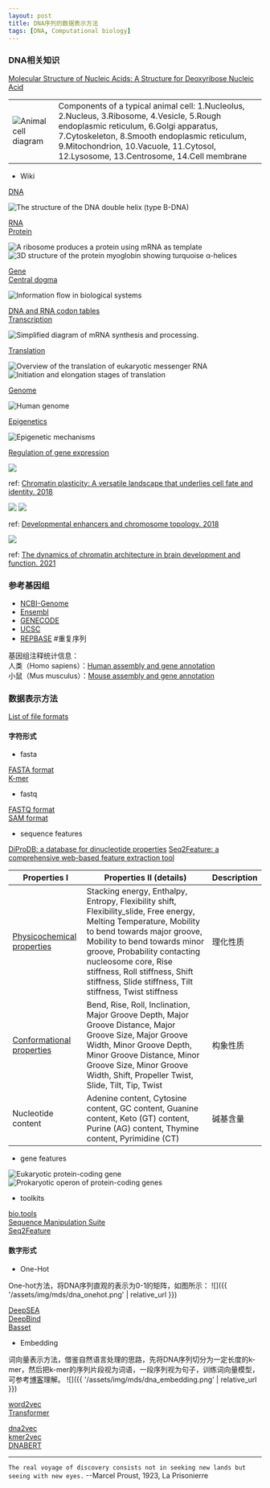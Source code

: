 ```yaml
---
layout: post
title: DNA序列的数据表示方法
tags: [DNA, Computational biology]
---
```


### DNA相关知识

[Molecular Structure of Nucleic Acids: A Structure for Deoxyribose Nucleic Acid](https://www.nature.com/articles/171737a0)

|||
|--|--|
|![Animal cell diagram](https://upload.wikimedia.org/wikipedia/commons/1/11/Animal_Cell.svg)|Components of a typical animal cell: 1.Nucleolus, 2.Nucleus, 3.Ribosome, 4.Vesicle, 5.Rough endoplasmic reticulum, 6.Golgi apparatus, 7.Cytoskeleton, 8.Smooth endoplasmic reticulum, 9.Mitochondrion, 10.Vacuole, 11.Cytosol, 12.Lysosome, 13.Centrosome, 14.Cell membrane|

- Wiki

[DNA](https://en.wikipedia.org/wiki/DNA)  

![The structure of the DNA double helix (type B-DNA)](https://upload.wikimedia.org/wikipedia/commons/4/4c/DNA_Structure%2BKey%2BLabelled.pn_NoBB.png)

[RNA](https://en.wikipedia.org/wiki/RNA)  
[Protein](https://en.wikipedia.org/wiki/Protein)  

![A ribosome produces a protein using mRNA as template](https://upload.wikimedia.org/wikipedia/commons/b/b1/Ribosome_mRNA_translation_en.svg)
![3D structure of the protein myoglobin showing turquoise α-helices](https://upload.wikimedia.org/wikipedia/commons/6/60/Myoglobin.png)

[Gene](https://en.wikipedia.org/wiki/Gene)  
[Central dogma](https://en.wikipedia.org/wiki/Central_dogma_of_molecular_biology)  

![Information flow in biological systems](https://upload.wikimedia.org/wikipedia/commons/d/dd/Extended_Central_Dogma_with_Enzymes.jpg)

[DNA and RNA codon tables](https://en.wikipedia.org/wiki/DNA_and_RNA_codon_tables)  
[Transcription](https://en.wikipedia.org/wiki/Transcription_(biology))  

![Simplified diagram of mRNA synthesis and processing.](https://upload.wikimedia.org/wikipedia/commons/9/9b/MRNA.svg)

[Translation](https://en.wikipedia.org/wiki/Translation_(biology))  

![Overview of the translation of eukaryotic messenger RNA](https://upload.wikimedia.org/wikipedia/commons/4/44/Protein_synthesis.svg)
![Initiation and elongation stages of translation](https://upload.wikimedia.org/wikipedia/commons/0/01/Translation_-_Initiation_%26_Elongation.svg)

[Genome](https://en.wikipedia.org/wiki/Genome)  

![Human genome](https://upload.wikimedia.org/wikipedia/commons/b/b1/Human_karyotype_with_bands_and_sub-bands.png)

[Epigenetics](https://en.wikipedia.org/wiki/Epigenetics)

![Epigenetic mechanisms](https://upload.wikimedia.org/wikipedia/commons/f/fc/Epigenetic_mechanisms.png)

[Regulation of gene expression](https://en.wikipedia.org/wiki/Regulation_of_gene_expression)

![](https://www.science.org/cms/10.1126/science.aat8950/asset/d0a49575-0040-4f9e-8dc3-eb03cbe80970/assets/graphic/361_1332_f1.jpeg)

ref: [Chromatin plasticity: A versatile landscape that underlies cell fate and identity. 2018](https://www.science.org/doi/10.1126/science.aat8950)

![](https://www.science.org/cms/10.1126/science.aau0320/asset/3253216a-aff0-4b6a-9d8d-423fae8ace76/assets/graphic/361_1341_f2.jpeg)
![](https://www.science.org/cms/10.1126/science.aau0320/asset/412087a1-de48-433f-bc76-9ca9b70b9a1b/assets/graphic/361_1341_f4.jpeg)

ref: [Developmental enhancers and chromosome topology. 2018](https://www.science.org/doi/10.1126/science.aau0320)

![](https://ars.els-cdn.com/content/image/1-s2.0-S0959437X20301726-gr1.jpg)

ref: [The dynamics of chromatin architecture in brain development and function. 2021](https://doi.org/10.1016/j.gde.2020.12.008)

### 参考基因组

- [NCBI-Genome](https://www.ncbi.nlm.nih.gov/data-hub/genome/)
- [Ensembl](https://asia.ensembl.org/index.html)
- [GENECODE](https://www.gencodegenes.org/)
- [UCSC](https://genome.ucsc.edu/)
- [REPBASE](https://www.girinst.org/)  #重复序列

基因组注释统计信息：  
人类（Homo sapiens）：[Human assembly and gene annotation](https://asia.ensembl.org/Homo_sapiens/Info/Annotation)  
小鼠（Mus musculus）：[Mouse assembly and gene annotation](https://asia.ensembl.org/Mus_musculus/Info/Annotation)

### 数据表示方法

[List of file formats](https://en.wikipedia.org/wiki/List_of_file_formats)

#### 字符形式

- fasta

[FASTA format](https://en.wikipedia.org/wiki/FASTA_format)  
[K-mer](https://en.wikipedia.org/wiki/K-mer)

- fastq

[FASTQ format](https://en.wikipedia.org/wiki/FASTQ_format)  
[SAM format](https://en.wikipedia.org/wiki/SAM_(file_format))  

- sequence features

[DiProDB: a database for dinucleotide properties](https://doi.org/10.1093/nar/gkn597)
[Seq2Feature: a comprehensive web-based feature extraction tool](https://doi.org/10.1093/bioinformatics/btz432)

|Properties I|Properties II (details)|Description|
|--|--|--|
|[Physicochemical properties](https://www.iitm.ac.in/bioinfo/SBFE/physico_dna.html)|Stacking energy, Enthalpy, Entropy, Flexibility shift, Flexibility_slide, Free energy, Melting Temperature, Mobility to bend towards major groove, Mobility to bend towards minor groove, Probability contacting nucleosome core, Rise stiffness, Roll stiffness, Shift stiffness, Slide stiffness, Tilt stiffness, Twist stiffness|理化性质|
|[Conformational properties](https://www.iitm.ac.in/bioinfo/SBFE/conform_dna.html)|Bend, Rise, Roll, Inclination, Major Groove Depth, Major Groove Distance, Major Groove Size, Major Groove Width, Minor Groove Depth, Minor Groove Distance, Minor Groove Size, Minor Groove Width, Shift, Propeller Twist, Slide, Tilt, Tip, Twist|构象性质|
|Nucleotide content|Adenine content, Cytosine content, GC content, Guanine content, Keto (GT) content, Purine (AG) content, Thymine content, Pyrimidine (CT)|碱基含量|

- gene features

![Eukaryotic protein-coding gene](https://upload.wikimedia.org/wikipedia/commons/5/54/Gene_structure_eukaryote_2_annotated.svg)
![Prokaryotic operon of protein-coding genes](https://upload.wikimedia.org/wikipedia/commons/f/fd/Gene_structure_prokaryote_2_annotated.svg)

- toolkits

[bio.tools](https://bio.tools/)  
[Sequence Manipulation Suite](https://www.bioinformatics.org/sms2/)  
[Seq2Feature](https://www.iitm.ac.in/bioinfo/SBFE/index.html)

#### 数字形式

- One-Hot

One-hot方法，将DNA序列直观的表示为0-1的矩阵，如图所示：
![]({{ '/assets/img/mds/dna_onehot.png' | relative_url }})

[DeepSEA](https://www.nature.com/articles/nmeth.3547)  
[DeepBind](https://www.nature.com/articles/nbt.3300)  
[Basset](https://genome.cshlp.org/content/26/7/990.short)

- Embedding

词向量表示方法，借鉴自然语言处理的思路，先将DNA序列切分为一定长度的k-mer，然后把k-mer的序列片段视为词语，一段序列视为句子，训练词向量模型，可参考[博客](https://jalammar.github.io/illustrated-word2vec/)理解。
![]({{ '/assets/img/mds/dna_embedding.png' | relative_url }})

[word2vec](https://arxiv.org/pdf/1411.2738.pdf)  
[Transformer](https://arxiv.org/pdf/1706.03762.pdf)  

[dna2vec](https://arxiv.org/pdf/1701.06279.pdf)  
[kmer2vec](https://doi.org/10.1089/cmb.2021.0536)  
[DNABERT](https://doi.org/10.1093/bioinformatics/btab083)  

---

`The real voyage of discovery consists not in seeking new lands but seeing with new eyes.` --Marcel Proust, 1923, La Prisonierre
